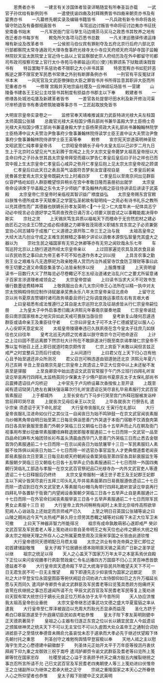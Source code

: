 <!-- { "loadSidebar": true } -->
　　恩赉者亦书
　　一建言有关涉国体者皆录详略随宜有所奉圣旨亦载
　　一武官子孙优给有新例则书
　　一遣使抚谕四裔及封拜赐赉皆书四裔来朝贡亦书及有宴赉亦书
　　一凡纂修先朝实录及编辑书籍皆书
　　一凡兵政有新令书命将各处镇守防边及有备御规画皆书
　　一
　　车驾巡边讨叛皆书命将征讨边夷亦书征抚安南备书始末
　　一凡军民衙门官马孳生马边境茶马买马之政悉书其牧养之地有改迁者亦书每岁有
　　敕免所欠各项马匹悉书总数
　　一凡关津巡徼驿传递运烽堠有新设及改革者书
　　一公侯驸马伯仪宾有罪削夺及五府北京行后府六部北京行部都察院太常寺通政司大理寺詹事府光禄寺太仆寺应天府顺天府鸿胪寺国子监翰林院钦天监太医院堂上官近侍七品以上官监察御史宗人府经历及在外中都留守司都司布政司按察司堂上官行太仆寺苑马寺卿盐运(司)[（使）]有罪颂系下狱黜谪诛戮皆书有
　　特旨罢黜干系惩劝者不限职之大小并书其蒙
　　特恩宽宥亦书如犯奸恶叛逆之罪不限官吏军民悉书常律之外别有断罪条例亦书
　　一刑官有平反冤狱详书本末
　　一风宪官及文武臣僚弹劾大臣之罪皆书并书所得旨意其职非大臣而所犯重者亦书
　　一修理  宫殿并天地宗庙社稷及一应神祗坛场皆书  一营建
　　山陵备书建各王王妃公主坟皆书其制度有损益亦书郡主以下奉
　　敕建者书
　　一修缮各处城池屯堡及新建革者皆书
　　一差官各处提督圩田水利及新开修治河渠圩岸桥道皆书有奏请修筑陂塘等事亦书
一工匠起取放免皆书


大明宣宗皇帝实录卷之一
　　监修官奉天靖难推诚宣力武臣特进光禄大夫左柱国太师英国公张辅
　　总裁官光禄大夫柱国少傅兵部尚书兼华盖殿大学土臣杨士奇光禄大夫柱国少傅工部尚书兼谨身殿大学士臣杨荣资政大夫礼部尚书兼翰翰林院学士臣杨溥中议大夫赞治尹詹事府少詹事兼翰林院侍读学士臣王直中议大夫赞治尹詹事府少詹事兼翰林院侍讲学士臣王英等奉
　　敕修
　　宣宗宪天崇道英明神圣钦文昭武宽仁纯孝章皇帝讳
　　仁宗昭皇帝嫡长子母今太皇太后以己卯岁二月九日生上于北京时众望见光气五彩腾于宫闱之上先夕太宗文皇帝薨梦太祖高皇帝授以大圭命曰传之子孙永世其昌太宗皇帝拜受而寤以梦告仁孝皇后皇后曰子孙之祥也已而宫中报上生太宗皇帝仁孝皇后心咸异之弥月仁孝皇后抱上见太宗太宗皇帝视之顾谓
　　仁孝皇后曰此天日之表且英气溢面符吾梦矣汝宜谨视自是
　　仁孝皇后躬亲抚餋甚忠爱焉太宗文皇帝既嗣大位上时甫四岁
　　仁孝皇后以至南京间出见群臣仪容俨恪屹如巨人群臣瞻望惊异稍长在宫中孝敬日隆而喜册初出就学
　　太宗皇帝命设讲席于华盖殿之东令太子少师姚广孝及翰林内阁之臣往侍讲读后讲读于武英殿
　　太宗皇帝仁宗皇帝时亲临视其智识益广襟度益弘
　　太宗皇帝赐东宫官敕曰朕惟令德所成本乎天赋餋正之学寔弘圣躬故有聪明纯一之资必有诗书礼乐之教所以充其德性而广其德器也朕嫡长孙孝友英明＜宀十见＞仁大度年未一纪体具志宁动必中规言必合道好学之笃夙夜孜孜日诵万言心领要义朕尝试之以事輙能裁决得中斯实
　　宗社之灵
　　上天锡庆笃生异质以福祐天下而稽命于无穷然宏材之建必由匠石之功圭王□赞之成必假琢磨之力卿等皆茂简德义职辅东宫东宫之子必资兼弼宜协心同志辅导于成推广仁义道德之源开陈二帝三王之治与我
　　太祖高皇帝之大经大法凡创业守成之主难生民稼穑之事朝夕讲论以涵餋本源恢弘智量充其盛大之器以为
　　宗社生民之福国家有无穷之休卿等亦有无穷之闻钦哉永乐七年
　　车驾巡狩北京以上随行道途所经太宗皇帝亲以
　　上过田家遍览农具及其衣食且谕以农民劝苦之事曰此为帝王者不可不知也遂作务本之训以授
　　上具言农事之勤劳王业之艰难与凡无逸祭祀为政亲睦用人赏罚内治外戚宦寺饮食防卫理财等事曰此帝王切要之道又命儒臣集圣学心法皆亲制序以授
　　上服膺惟谨
　　上天资明睿读书一目数行大义了然每览必尽卷輙记不忘五经治道诸史治乱兴亡之要尤所留意诸子百家言涉道理者咸领会之
　　太宗皇帝尝谕
　　上曰读书当求大义不可效书生循行数墨徒费精神耳
　　上敬佩服出合未几太宗问帝王心法所在以精一执中对太宗太悦稍暇侍侧应制作诗赋屡承奖赉永乐八年太宗皇帝亲征北虏命
　　上留守北京以尚书夏原吉赞辅时诸司政务填委且师行之际调度挽运事烦左右有言艰大者
　　上曰皇祖悉有成法惟遵行之耳自是太宗巡狩北京及征胡虏皆从行仁宗皇帝嗣位册
　　上为皇太子中外启事悉归裁决洪熙元年春南京屡奏地震
　　仁宗皇帝谕廷臣曰南京国家根本之地灾异如此天戒可畏朕当亟往但
　　皇考新复山陵何忍遽违群臣或请命亲王及重臣往守者
　　仁宗曰非皇太子可不太子仁德威望足以服人心人心安即天意定矣况
　　太祖皇帝陵寝奉违已久朕夙夜在念今皇太子往庶几如朕往也又曰往年
　　皇考北巡无内顾之忧者盖以朕守南京今岂可他命遂召
　　上计之上泣曰固不愿远离膝下然宗社大计所在不敢辞遂决行既至南京谒孝陵仁宗皇帝不豫以玺书驰召上还上即日就道时南京颇传言
　　仁宗上宾臣下未敢以闻但言兹正戒严之时宜整兵卫而后行或劝
　　上从间道行
　　上曰君父在上天下归心岂有他心且予始至遽还非众所测况
　　君父召岂可稍违遂由驲道驰还北京  洪熙元年夏六月己亥朔  辛丑上至自南京先是仁宗皇帝上宾遗诏上早正大位宫中以上未还秘不发丧至是驿服
　　上至良卿宫中始出遗诏文武百官常服于午门外立班行四拜礼听宣读讫举哀再行四拜礼太监杨英同少保兼太子少傅户部尚书夏原吉太子太保礼部尚书吕震捧遗诏往卢沟桥迎
　　上中官先于卢沟桥设幕次香按俟上至开读
　　上既至闻有遗诏恸哭几绝左右翼扶强诣幕次行礼听宣遗诏讫哭尽哀礼毕易素服行文武百官皆素服迎
　　上于都城外
　　上至长安右门下马步行哭至宫门外释冠服被发诣梓宫前拜叩哭尽哀
　　上就丧次见母后亲王以次见
　　上毕各就丧次  行祭告礼  遣讣宗亲  须遗诏于天下命礼部定
　　大行皇帝丧服礼仪  壬寅行在礼部以
　　大行皇帝丧服礼注进命如仪行之其仪注一自闻丧日为始不鸣钟鼓一在京文武官闻丧素服乌纱帽黑角带自明日始至第三日每旦俱诣思善门外哭退于本衙门宿歇不饮酒食肉第四日各具斩衰服至思善门外朝夕哭临三日又朝临七日各十五举声而止凡在朝及衙门视事用布里纱冠垂带素服腰绖麻鞋退居即服孝服通前二十七日而除一文武官一品至四品命妇麻布大袖团领长衫布盖头清晨由西华门入思善门外哭临三日而止悉去金银首饰仍素服通前二十七日而除一在京以闻丧日为始禁屠宰十三日一军民素服妇人素服不妆饰俱以闻丧日为始二十七日而除一听选官办事官监生人才吏典僧道耆老闻丧即易素服自次日至第三日每旦赴顺天府朝阙设香案哭临至苐四官各具斩衰服监生等素服朝夕哭临三日又朝临七日各十五举声止仍各素服通前二十七日而除一外国四夷朝行哭临礼工部造与孝服一在京文武百官祭祀品□光禄寺办一内外文武官吏人等遵遗诏二十七日释服后仍终终
　　太宗文皇帝服制一诸王世子君王及王妃郡王妃郡主以下闻讣皆哭尽哀行五拜三叩头礼礼毕并易素服苐四日易衰服遵依遗诏二十七日而除一遗诏到日在外文武官吏人等素服乌纱帽乌角带行四拜礼跪听宣读讫举哀再行四拜礼毕各置斩于衙衰门内望阙设香案朝夕哭临三日各十五举声止自是素服通计二十七日而除一在外官命妇闻丧素服举哀三日各十五举声素服通前二十七日而除军民男女止素服十三日  初
　　大行皇帝上宾外间稍稍有闻时上未至北京喧传高照欲举犯阙人心讻讻及上还始定而京师戒严已久
　　上至之明日召英国公张辅等谕之曰山陵之期尚远今天气炎热戒严甚久将士烦劳其悉輙之辅等对曰殿下未正大位军卫未可撤
　　上曰天下神器非智力所能得况
　　祖宗有成命孰敢萌邪心遂即戒严  癸卯文武百官及军民耆老人等上笺劝进曰昔自圣帝明王之有天位也必传之嫡长大统之相承太宗之相继天理之所存人心之所属夏商至周及汉唐宋享国之长皆由此道钦惟
　　大行皇帝德同天德明配日月缵太祖
　　太宗之洪业有帝尧帝舜之至仁即位之初首建储副敬惟
　　皇太子殿下位居嫡长德本刚明禀天锡之英资广日新之圣学足以继
　　祖宗之统足以得
　　天人之心盖天下国家万万年太平之本寔系焉伏自殿下正位以来问安视膳孝行夙彰赞政废仁令名远播四方万国靡不归心三灵百神悉皆歆德兹者不幸
　　大行皇帝宾天遗命殿下早正大统海宇臣民共所瞻望夫天下不可一日无君生民不可一日无主惟望
　　殿下即遵先志少抑哀情为国家之远猷定
　　宗社之大计早登宝位永固皇图臣等俯伏阙廷合词劝进六龙侍御仰如日之方升万福延长愿与天而同久  遣鸿胪寺卿赍令谕文武群臣及军民耆老等曰览笺具悉顾方抱痛终天哀茕在疚继统之事岂忍遽闻所请不允  甲辰文武百官及军民耆老军民等复上笺劝进曰天叙有常大统世归于嫡长元良正位万邦永协于太平今昔所同
　　天人协应洪惟我太祖高皇帝创业垂统
　　太宗文皇帝继志述事武功文德之盛大华夏蛮貊之率从逮我
　　大行皇帝至仁厚泽被遐迩以充周大烈耿光丕显承而益茂
　　圣化方跻于希白□皋宸游遽至于升遐痛切臣民如丧考妣恭惟
　　皇太子陛下孝友英明刚徤中正天德夙著简于
　　皇祖之心主器有归遂正东宫之位以长以嫡宜民宜人今兹遗诏之颁属继神灵之统夫天下不可以无主宝位不可以久虗图大处众盖帝王之通制合词劝进摅臣子之至情伏奉德音未赐俞允虽哀忱未忍于遽承而大孝必先于继述伏望殿下体先朝付托之重思
　　列圣创守之难勉徇舆情早登宸极以奉
　　天地人祗之主以慰海宇生灵之心懋德建中嗣徽猷于
　　列圣体元正始开太平于万年臣等按沥丹衷伏拜阙下仰九重之龙御效三祝于嵩呼  遣鸿胪卿赍令谕文武群臣及耆老等曰览所上笺卿等忧在国家忠存
　　社稷至诚之心溢于言表顾予终天之痛方殷五内摧裂继统之事岂忍所言所请不允  己巳文武百官及军民耆老四夷朝使人等三上笺劝进曰伏惟帝王之立储副所以为继体之君承大统之正守
　　宗祧之重隆国家之本天心之所眷依人心之所仰望者也恭惟
　　皇太子殿下刚徤中正文武英明
